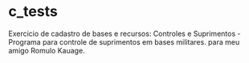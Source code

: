 # c_tests
Exercicio de cadastro de bases e recursos: Controles e Suprimentos - Programa para controle de suprimentos em bases militares.
para meu amigo Romulo Kauage.
